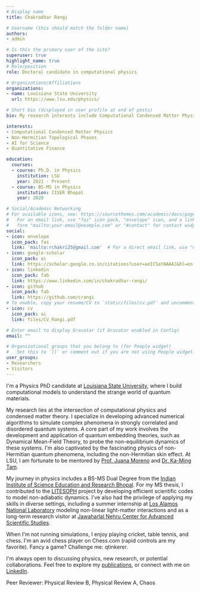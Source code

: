 ```yaml
---
# Display name
title: Chakradhar Rangi

# Username (this should match the folder name)
authors:
- admin

# Is this the primary user of the site?
superuser: true
highlight_name: true
# Role/position
role: Doctoral candidate in computational physics 

# Organizations/Affiliations
organizations:
- name: Louisiana State University
  url: https://www.lsu.edu/physics/

# Short bio (displayed in user profile at end of posts)
bio: My research interests include Computational Condensed Matter Physics and developing scientific codes.

interests:
- Computational Condensed Matter Physics
- Non-Hermitian Topological Phases
- AI for Science
- Quantitative Finance

education:
  courses:
  - course: Ph.D. in Physics
    institution: LSU
    year: 2021 - Present
  - course: BS-MS in Physics
    institution: IISER Bhopal
    year: 2020

# Social/Academic Networking
# For available icons, see: https://sourcethemes.com/academic/docs/page-builder/#icons
#   For an email link, use "fas" icon pack, "envelope" icon, and a link in the
#   form "mailto:your-email@example.com" or "#contact" for contact widget.
social:
- icon: envelope
  icon_pack: fas
  link: 'mailto:rchakri25@gmail.com'  # For a direct email link, use "mailto:test@example.org".
- icon: google-scholar
  icon_pack: ai
  link: https://scholar.google.co.in/citations?user=aeICSaYAAAAJ&hl=en
- icon: linkedin
  icon_pack: fab
  link: https://www.linkedin.com/in/chakradhar-rangi/
- icon: github
  icon_pack: fab
  link: https://github.com/crangi
# To enable, copy your resume/CV to `static/files/cv.pdf` and uncomment the lines below.
- icon: cv
  icon_pack: ai
  link: files/CV_Rangi.pdf

# Enter email to display Gravatar (if Gravatar enabled in Config)
email: ""

# Organizational groups that you belong to (for People widget)
#   Set this to `[]` or comment out if you are not using People widget.
user_groups:
- Researchers
- Visitors
---
```

I'm a Physics PhD candidate at [Louisiana State University](https://www.lsu.edu/physics/), where I build computational models to understand the strange world of quantum materials.

My research lies at the intersection of computational physics and condensed matter theory. I specialize in developing advanced numerical algorithms to simulate complex phenomena in strongly correlated and disordered quantum systems. A core part of my work involves the development and application of quantum embedding theories, such as Dynamical Mean-Field Theory, to probe the non-equilibrium dynamics of these systems. I'm also captivated by the fascinating physics of non-Hermitian quantum phenomena, including the non-Hermitian skin effect. At LSU, I am fortunate to be mentored by [Prof. Juana Moreno](https://www.lsu.edu/physics/people/faculty/moreno.php) and [Dr. Ka-Ming Tam](http://tamkaming.com/cms/). 

My journey in physics includes a BS-MS Dual Degree from the [Indian Institute of Science Education and Research Bhopal](https://www.iiserb.ac.in). For my MS thesis, I contributed to the [LITESOPH](https://aitgcodes.github.io/litesoph-website/index.html) project by developing efficient scientific codes to model non-adiabatic dynamics. I've also had the privilege of applying my skills in diverse settings, including a summer internship at [Los Alamos National Laboratory](https://www.lanl.gov) modeling non-linear light-matter interactions and as a long-term research visitor at [Jawaharlal Nehru Center for Advanced Scientific Studies](https://www.jncasr.ac.in).

When I'm not running simulations, I enjoy playing cricket, table tennis, and chess. I'm an avid chess player on Chess.com (rapid controls are my favorite). Fancy a game? Challenge me: qtinkerer.

I'm always open to discussing physics, new research, or potential collaborations. Feel free to explore my [publications](#featured), or connect with me on [LinkedIn](https://www.linkedin.com/in/chakradhar-rangi/).

Peer Reviewer: Physical Review B, Physical Review A, Chaos

